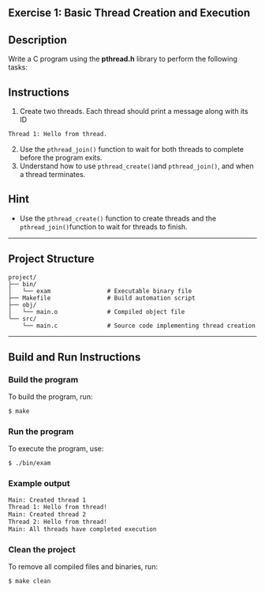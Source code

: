 ## Exercise 1: Basic Thread Creation and Execution

## Description
Write a C program using the **pthread.h** library to perform the following tasks:

## Instructions
1. Create two threads. Each thread should print a message along with its ID
```bash
Thread 1: Hello from thread.
```
2. Use the `pthread_join()` function to wait for both threads to complete before the program exits.
3. Understand how to use `pthread_create()`and `pthread_join()`, and when a thread terminates.


## Hint
- Use the `pthread_create()` function to create threads and the `pthread_join()`function to wait for threads to finish.

---

## Project Structure
```
project/
├── bin/         
│   └── exam                # Executable binary file
├── Makefile                # Build automation script
├── obj/         
│   └── main.o              # Compiled object file
└── src/         
    └── main.c              # Source code implementing thread creation
```
---

## Build and Run Instructions

### Build the program
To build the program, run:
```bash
$ make
```

### Run the program
To execute the program, use:
```bash
$ ./bin/exam
```

### Example output
```bash
Main: Created thread 1
Thread 1: Hello from thread!
Main: Created thread 2
Thread 2: Hello from thread!
Main: All threads have completed execution
```

### Clean the project
To remove all compiled files and binaries, run:
```bash
$ make clean
```